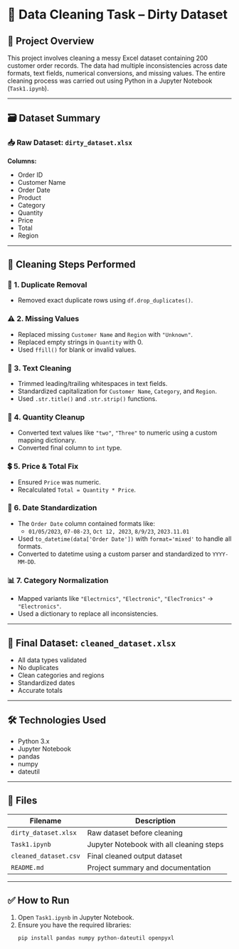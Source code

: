 # 🧹 Data Cleaning Task – Dirty Dataset 

## 📂 Project Overview
This project involves cleaning a messy Excel dataset containing 200 customer order records. The data had multiple inconsistencies across date formats, text fields, numerical conversions, and missing values. The entire cleaning process was carried out using Python in a Jupyter Notebook (`Task1.ipynb`).

---

## 🗃️ Dataset Summary

### 📥 Raw Dataset: `dirty_dataset.xlsx`
**Columns:**
- Order ID
- Customer Name
- Order Date
- Product
- Category
- Quantity
- Price
- Total
- Region

---

## 🧼 Cleaning Steps Performed

### 🔁 1. Duplicate Removal
- Removed exact duplicate rows using `df.drop_duplicates()`.

### ⚠️ 2. Missing Values
- Replaced missing `Customer Name` and `Region` with `"Unknown"`.
- Replaced empty strings in `Quantity` with 0.
- Used `ffill()` for blank or invalid values.

### 🧾 3. Text Cleaning
- Trimmed leading/trailing whitespaces in text fields.
- Standardized capitalization for `Customer Name`, `Category`, and `Region`.
- Used `.str.title()` and `.str.strip()` functions.

### 🔢 4. Quantity Cleanup
- Converted text values like `"two"`, `"Three"` to numeric using a custom mapping dictionary.
- Converted final column to `int` type.

### 💲 5. Price & Total Fix
- Ensured `Price` was numeric.
- Recalculated `Total = Quantity * Price`.

### 📅 6. Date Standardization
- The `Order Date` column contained formats like:
  - `01/05/2023`, `07-08-23`, `Oct 12, 2023`, `8/9/23`, `2023.11.01`
- Used `to_datetime(data['Order Date'])` with `format='mixed'` to handle all formats.
- Converted to datetime using a custom parser and standardized to `YYYY-MM-DD`.

### 📊 7. Category Normalization
- Mapped variants like `"Electrnics"`, `"Electronic"`, `"ElecTronics"` → `"Electronics"`.
- Used a dictionary to replace all inconsistencies.

---

## 🧪 Final Dataset: `cleaned_dataset.xlsx`
- All data types validated
- No duplicates
- Clean categories and regions
- Standardized dates
- Accurate totals

---

## 🛠 Technologies Used
- Python 3.x
- Jupyter Notebook
- pandas
- numpy
- dateutil

---

## 📁 Files
| Filename              | Description                         |
|-----------------------|-------------------------------------|
| `dirty_dataset.xlsx` | Raw dataset before cleaning      |
| `Task1.ipynb`         | Jupyter Notebook with all cleaning steps |
| `cleaned_dataset.csv`| Final cleaned output dataset         |
| `README.md`           | Project summary and documentation   |

---

## ✅ How to Run
1. Open `Task1.ipynb` in Jupyter Notebook.
2. Ensure you have the required libraries:
   ```bash
   pip install pandas numpy python-dateutil openpyxl
